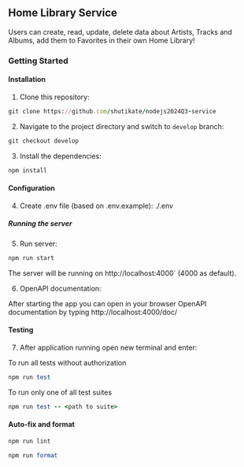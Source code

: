 ## Home Library Service

Users can create, read, update, delete data about Artists, Tracks and Albums, add them to Favorites in their own Home Library!

### Getting Started

#### Installation

1. Clone this repository:

```ruby
git clone https://github.com/shutikate/nodejs2024Q3-service
```

2. Navigate to the project directory and switch to `develop` branch:

```ruby
git checkout develop
```

3. Install the dependencies:

```ruby
npm install
```

#### Configuration

4. Create .env file (based on .env.example): ./.env

##### Running the server

5. Run server:

```ruby
npm run start
```
The server will be running on http://localhost:4000` (4000 as default).

6. OpenAPI documentation:

After starting the app you can open in your browser OpenAPI documentation by typing http://localhost:4000/doc/

#### Testing

7. After application running open new terminal and enter:

To run all tests without authorization

```ruby
npm run test
```

To run only one of all test suites

```ruby
npm run test -- <path to suite>
```

#### Auto-fix and format

```ruby
npm run lint
```

```ruby
npm run format
```
